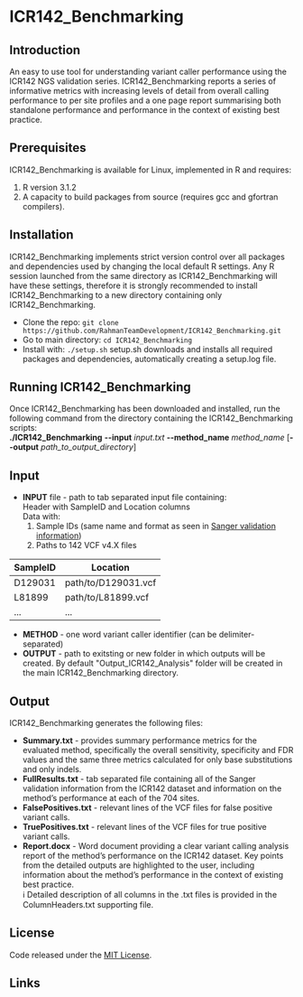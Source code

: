 
# ICR142_Benchmarking

## Introduction
An easy to use tool for understanding variant caller performance using the ICR142 NGS validation series. 
ICR142_Benchmarking reports a series of informative metrics with increasing levels of detail from overall calling performance to per site profiles and a one page report summarising both standalone performance and performance in the context of existing best practice. 


## Prerequisites
ICR142_Benchmarking is available for Linux, implemented in R and requires:
1) R version 3.1.2 
2) A capacity to build packages from source (requires gcc and gfortran compilers).

## Installation
ICR142_Benchmarking implements strict version control over all packages and dependencies used by changing the local default R settings. Any R session launched from the same directory as ICR142_Benchmarking will have these settings, therefore it is strongly recommended to install ICR142_Benchmarking to a new directory containing only ICR142_Benchmarking.

- Clone the repo: `git clone https://github.com/RahmanTeamDevelopment/ICR142_Benchmarking.git`
- Go to main directory: `cd ICR142_Benchmarking`
- Install with: `./setup.sh`
setup.sh downloads and installs all required packages and dependencies, automatically creating a setup.log file.

## Running ICR142_Benchmarking
Once ICR142_Benchmarking has been downloaded and installed, run the following command from the directory containing the ICR142_Benchmarking scripts:\
**./ICR142_Benchmarking**   **--input** *input.txt*   **--method_name** *method_name*   [**--output** *path_to_output_directory*]

## Input
- **INPUT** file - path to tab separated input file containing:\
Header with SampleID and Location columns \
Data with:
  1. Sample IDs (same name and format as seen in [Sanger validation information](https://github.com/RahmanTeamDevelopment/ICR142_Benchmarking/blob/master/data/SupportingFile1_20180612.txt))
  1. Paths to 142 VCF v4.X files

SampleID | Location
------------ | -------------
D129031 | path/to/D129031.vcf
L81899 | path/to/L81899.vcf
... | ...

- **METHOD** - one word variant caller identifier (can be delimiter-separated)
- **OUTPUT** - path to exitsting or new folder in which outputs will be created. By default "Output_ICR142_Analysis" folder will be created in the main ICR142_Benchmarking directory.

## Output
ICR142_Benchmarking generates the following files:
- **Summary.txt** - provides summary performance metrics for the evaluated method, specifically the overall sensitivity, specificity and FDR values and the same three metrics calculated for only base substitutions and only indels.
- **FullResults.txt** - tab separated file containing all of the Sanger validation information from the ICR142 dataset and information on the method’s performance at each of the 704 sites.
- **FalsePositives.txt** - relevant lines of the VCF files for false positive variant calls.
- **TruePositives.txt** - relevant lines of the VCF files for true positive variant calls.
- **Report.docx** - Word document providing a clear variant calling analysis report of the method’s performance on the ICR142 dataset.
Key points from the detailed outputs are highlighted to the user, including information about the method’s performance in the context of existing best practice.
\
:information_source: Detailed description of all columns in the .txt files is provided in the ColumnHeaders.txt supporting file. 


## License
Code released under the [MIT License](https://github.com/RahmanTeamDevelopment/ICR142_Benchmarking/blob/master/LICENSE).

## Links
